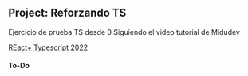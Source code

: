 ## Project: Reforzando TS

Ejercicio de prueba TS desde 0
Siguiendo el video tutorial de Midudev

[REact+ Typescript 2022](https://youtu.be/15VKbky2gB4?si=FZAKdxv2GQ2rA23C)

#### To-Do

